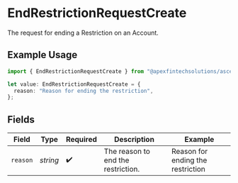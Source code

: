 # EndRestrictionRequestCreate

The request for ending a Restriction on an Account.

## Example Usage

```typescript
import { EndRestrictionRequestCreate } from "@apexfintechsolutions/ascend-sdk/models/components";

let value: EndRestrictionRequestCreate = {
  reason: "Reason for ending the restriction",
};
```

## Fields

| Field                              | Type                               | Required                           | Description                        | Example                            |
| ---------------------------------- | ---------------------------------- | ---------------------------------- | ---------------------------------- | ---------------------------------- |
| `reason`                           | *string*                           | :heavy_check_mark:                 | The reason to end the restriction. | Reason for ending the restriction  |
